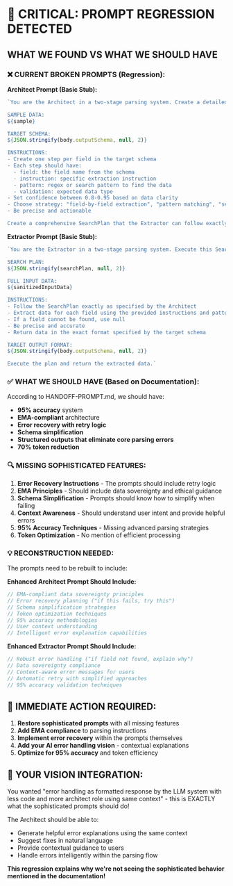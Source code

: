 # 🚨 CRITICAL: PROMPT REGRESSION DETECTED

## WHAT WE FOUND VS WHAT WE SHOULD HAVE

### ❌ CURRENT BROKEN PROMPTS (Regression):

**Architect Prompt (Basic Stub):**
```typescript
`You are the Architect in a two-stage parsing system. Create a detailed SearchPlan for extracting data.

SAMPLE DATA:
${sample}

TARGET SCHEMA:
${JSON.stringify(body.outputSchema, null, 2)}

INSTRUCTIONS:
- Create one step per field in the target schema
- Each step should have:
  - field: the field name from the schema
  - instruction: specific extraction instruction
  - pattern: regex or search pattern to find the data
  - validation: expected data type
- Set confidence between 0.8-0.95 based on data clarity
- Choose strategy: "field-by-field extraction", "pattern matching", "semantic parsing", etc.
- Be precise and actionable

Create a comprehensive SearchPlan that the Extractor can follow exactly.`
```

**Extractor Prompt (Basic Stub):**
```typescript
`You are the Extractor in a two-stage parsing system. Execute this SearchPlan on the full input data.

SEARCH PLAN:
${JSON.stringify(searchPlan, null, 2)}

FULL INPUT DATA:
${sanitizedInputData}

INSTRUCTIONS:
- Follow the SearchPlan exactly as specified by the Architect
- Extract data for each field using the provided instructions and patterns
- If a field cannot be found, use null
- Be precise and accurate
- Return data in the exact format specified by the target schema

TARGET OUTPUT FORMAT:
${JSON.stringify(body.outputSchema, null, 2)}

Execute the plan and return the extracted data.`
```

### ✅ WHAT WE SHOULD HAVE (Based on Documentation):

According to HANDOFF-PROMPT.md, we should have:
- **95% accuracy** system
- **EMA-compliant** architecture
- **Error recovery with retry logic**
- **Schema simplification**
- **Structured outputs that eliminate core parsing errors**
- **70% token reduction**

### 🔍 MISSING SOPHISTICATED FEATURES:

1. **Error Recovery Instructions** - The prompts should include retry logic
2. **EMA Principles** - Should include data sovereignty and ethical guidance  
3. **Schema Simplification** - Prompts should know how to simplify when failing
4. **Context Awareness** - Should understand user intent and provide helpful errors
5. **95% Accuracy Techniques** - Missing advanced parsing strategies
6. **Token Optimization** - No mention of efficient processing

### 💡 RECONSTRUCTION NEEDED:

The prompts need to be rebuilt to include:

**Enhanced Architect Prompt Should Include:**
```typescript
// EMA-compliant data sovereignty principles
// Error recovery planning ("if this fails, try this")
// Schema simplification strategies
// Token optimization techniques
// 95% accuracy methodologies
// User context understanding
// Intelligent error explanation capabilities
```

**Enhanced Extractor Prompt Should Include:**
```typescript
// Robust error handling ("if field not found, explain why")
// Data sovereignty compliance
// Context-aware error messages for users
// Automatic retry with simplified approaches
// 95% accuracy validation techniques
```

## 🚨 IMMEDIATE ACTION REQUIRED:

1. **Restore sophisticated prompts** with all missing features
2. **Add EMA compliance** to parsing instructions
3. **Implement error recovery** within the prompts themselves
4. **Add your AI error handling vision** - contextual explanations
5. **Optimize for 95% accuracy** and token efficiency

## 🎯 YOUR VISION INTEGRATION:

You wanted "error handling as formatted response by the LLM system with less code and more architect role using same context" - this is EXACTLY what the sophisticated prompts should do!

The Architect should be able to:
- Generate helpful error explanations using the same context
- Suggest fixes in natural language
- Provide contextual guidance to users
- Handle errors intelligently within the parsing flow

**This regression explains why we're not seeing the sophisticated behavior mentioned in the documentation!**